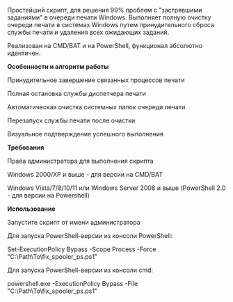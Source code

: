 Простейший скрипт, для решения 99% проблем с "застрявшими заданиями" в очереди печати Windows. Выполняет полную очистку очереди печати в системах Windows путем принудительного сброса службы печати и удаления всех ожидающих заданий.

Реализован на CMD/BAT и на PowerShell, функционал абсолютно идентичен.


**Особенности и алгоритм работы**

Принудительное завершение связанных процессов печати

Полная остановка службы диспетчера печати

Автоматическая очистка системных папок очереди печати

Перезапуск службы печати после очистки

Визуальное подтверждение успешного выполнения


**Требования**

Права администратора для выполнения скрипта

Windows 2000/XP и выше - для версии на CMD/BAT

Windows Vista/7/8/10/11 или Windows Server 2008 и выше (PowerShell 2.0 - для версии на Powershell)


**Использование**

Запустите скрипт от имени администратора


Для запуска PowerShell-версии из консоли PowerShell:

Set-ExecutionPolicy Bypass -Scope Process -Force "C:\Path\To\fix_spooler_ps.ps1"

Для запуска PowerShell-версии из консоли cmd:

powershell.exe -ExecutionPolicy Bypass -File "C:\Path\To\fix_spooler_ps.ps1"

